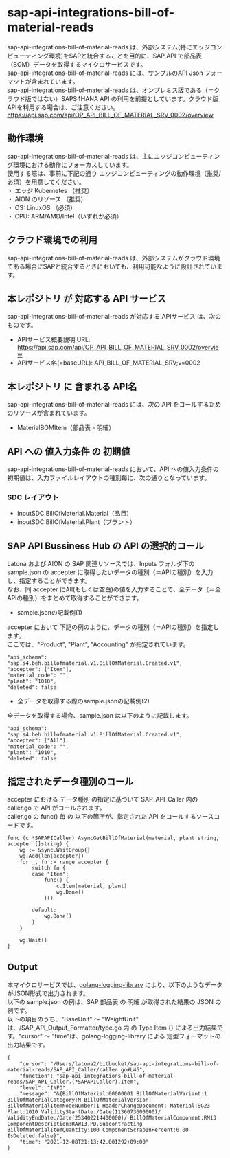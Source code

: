 # sap-api-integrations-bill-of-material-reads  
sap-api-integrations-bill-of-material-reads は、外部システム(特にエッジコンピューティング環境)をSAPと統合することを目的に、SAP API で部品表（BOM）データを取得するマイクロサービスです。  
sap-api-integrations-bill-of-material-reads には、サンプルのAPI Json フォーマットが含まれています。  
sap-api-integrations-bill-of-material-reads は、オンプレミス版である（＝クラウド版ではない）SAPS4HANA API の利用を前提としています。クラウド版APIを利用する場合は、ご注意ください。  
https://api.sap.com/api/OP_API_BILL_OF_MATERIAL_SRV_0002/overview  

## 動作環境
sap-api-integrations-bill-of-material-reads は、主にエッジコンピューティング環境における動作にフォーカスしています。   
使用する際は、事前に下記の通り エッジコンピューティングの動作環境（推奨/必須）を用意してください。   
・ エッジ Kubernetes （推奨）    
・ AION のリソース （推奨)    
・ OS: LinuxOS （必須）    
・ CPU: ARM/AMD/Intel（いずれか必須） 

## クラウド環境での利用  
sap-api-integrations-bill-of-material-reads は、外部システムがクラウド環境である場合にSAPと統合するときにおいても、利用可能なように設計されています。  

## 本レポジトリ が 対応する API サービス
sap-api-integrations-bill-of-material-reads が対応する APIサービス は、次のものです。

* APIサービス概要説明 URL: https://api.sap.com/api/OP_API_BILL_OF_MATERIAL_SRV_0002/overview  
* APIサービス名(=baseURL): API_BILL_OF_MATERIAL_SRV;v=0002

## 本レポジトリ に 含まれる API名
sap-api-integrations-bill-of-material-reads には、次の API をコールするためのリソースが含まれています。  

* MaterialBOMItem（部品表 - 明細）

## API への 値入力条件 の 初期値
sap-api-integrations-bill-of-material-reads において、API への値入力条件の初期値は、入力ファイルレイアウトの種別毎に、次の通りとなっています。  

### SDC レイアウト

* inoutSDC.BillOfMaterial.Material（品目）
* inoutSDC.BillOfMaterial.Plant（プラント）

## SAP API Bussiness Hub の API の選択的コール

Latona および AION の SAP 関連リソースでは、Inputs フォルダ下の sample.json の accepter に取得したいデータの種別（＝APIの種別）を入力し、指定することができます。  
なお、同 accepter にAll(もしくは空白)の値を入力することで、全データ（＝全APIの種別）をまとめて取得することができます。  

* sample.jsonの記載例(1)  

accepter において 下記の例のように、データの種別（＝APIの種別）を指定します。  
ここでは、"Product", "Plant", "Accounting" が指定されています。    
  
```
"api_schema": "sap.s4.beh.billofmaterial.v1.BillOfMaterial.Created.v1",
"accepter": ["Item"],
"material_code": "",
"plant": "1010",
"deleted": false
```
  
* 全データを取得する際のsample.jsonの記載例(2)  

全データを取得する場合、sample.json は以下のように記載します。  

```
"api_schema": "sap.s4.beh.billofmaterial.v1.BillOfMaterial.Created.v1",
"accepter": ["All"],
"material_code": "",
"plant": "1010",
"deleted": false
```

## 指定されたデータ種別のコール

accepter における データ種別 の指定に基づいて SAP_API_Caller 内の caller.go で API がコールされます。  
caller.go の func() 毎 の 以下の箇所が、指定された API をコールするソースコードです。  

```
func (c *SAPAPICaller) AsyncGetBillOfMaterial(material, plant string, accepter []string) {
	wg := &sync.WaitGroup{}
	wg.Add(len(accepter))
	for _, fn := range accepter {
		switch fn {
		case "Item":
			func() {
				c.Item(material, plant)
				wg.Done()
			}()

		default:
			wg.Done()
		}
	}

	wg.Wait()
}
```

## Output  
本マイクロサービスでは、[golang-logging-library](https://github.com/latonaio/golang-logging-library) により、以下のようなデータがJSON形式で出力されます。  
以下の sample.json の例は、SAP 部品表  の 明細 が取得された結果の JSON の例です。  
以下の項目のうち、"BaseUnit" ～ "WeightUnit" は、/SAP_API_Output_Formatter/type.go 内 の Type Item {} による出力結果です。"cursor" ～ "time"は、golang-logging-library による 定型フォーマットの出力結果です。  

```
{
	"cursor": "/Users/latona2/bitbucket/sap-api-integrations-bill-of-material-reads/SAP_API_Caller/caller.go#L46",
	"function": "sap-api-integrations-bill-of-material-reads/SAP_API_Caller.(*SAPAPICaller).Item",
	"level": "INFO",
	"message": "&{BillOfMaterial:00000001 BillOfMaterialVariant:1 BillOfMaterialCategory:M BillOfMaterialVersion: BillOfMaterialItemNodeNumber:1 HeaderChangeDocument: Material:SG23 Plant:1010 ValidityStartDate:/Date(1136073600000)/ ValidityEndDate:/Date(253402214400000)/ BillOfMaterialComponent:RM13 ComponentDescription:RAW13,PD,Subcontracting BillOfMaterialItemQuantity:100 ComponentScrapInPercent:0.00 IsDeleted:false}",
	"time": "2021-12-08T21:13:42.001292+09:00"
}
```